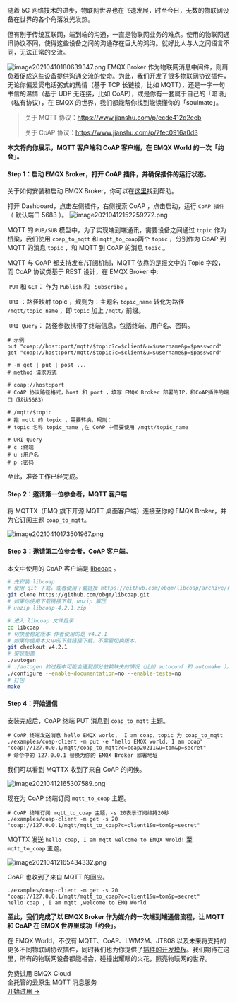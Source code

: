 随着 5G 网络技术的进步，物联网世界也在飞速发展，时至今日，无数的物联网设备在世界的各个角落发光发热。

但有别于传统互联网，端到端的沟通，一直是物联网业务的难点。使用的物联网通讯协议不同，使得这些设备之间的沟通存在巨大的鸿沟。就好比人与人之间语言不同，无法正常的交流。

![image20210410180639347.png](https://assets.emqx.com/images/6e9b97f0ab7f852eda6f6c9e91d44c7c.png)
EMQX Broker 作为物联网消息中间件，则肩负着促成这些设备提供沟通交流的使命。为此，我们开发了很多物联网协议插件，无论你偏爱煲电话粥式的热情（基于 TCP 长链接，比如 MQTT），还是一字一句书信的温情（基于 UDP 无连接，比如 CoAP），或是你有一套属于自己的「暗语」（私有协议），在 EMQX 的世界，我们都能帮你找到能读懂你的「soulmate」。

> 关于 MQTT 协议：https://www.jianshu.com/p/ecde412d2eeb
>
> 关于 CoAP 协议：https://www.jianshu.com/p/7fec0916a0d3

**本文将向你展示，MQTT 客户端和 CoAP 客户端，在 EMQX World 的一次「约会」。**



#### Step 1：启动 EMQX Broker，打开 CoAP 插件，并确保插件的运行状态。

关于如何安装和启动 EMQX Broker，你可以在[这里](https://docs.emqx.com/zh/emqx/latest/getting-started/install.html)找到帮助。

打开 Dashboard，点击左侧插件，右侧搜索 CoAP ，点击启动，运行 `CoAP 插件`（ 默认端口 5683 ）。
![image20210412152259272.png](https://assets.emqx.com/images/66a3ec26f6ef7baedb9fb7e22b0cdf5d.png)
​	

MQTT 的 `PUB/SUB` 模型中，为了实现端到端通讯，需要设备之间通过 `topic` 作为桥梁，我们使用 `coap_to_mqtt` 和  `mqtt_to_coap`两个 `topic` ，分别作为 CoAP 到 MQTT 的消息 `topic` ，和 MQTT 到 CoAP 的消息 `topic` 。

MQTT 与 CoAP 都支持发布/订阅机制，MQTT 依靠的是报文中的 Topic 字段，而 CoAP 协议类基于 REST 设计，在 EMQX Broker 中:

​		`PUT`  和 `GET`： 作为  `Publish` 和 ` Subscribe` 。

​		`URI` ：路径映射 topic ，规则为：主题名 `topic_name`  转化为路径 `/mqtt/topic_name` ，即 `topic` 加上 `/mqtt/` 前缀。

​		`URI Query`： 路径参数携带了终端信息，包括终端、用户名、密码。

```shell
# 示例
put "coap://host:port/mqtt/$topic?c=$client&u=$username&p=$password"
get "coap://host:port/mqtt/$topic?c=$client&u=$username&p=$password"

# -m get | put | post ...
# method 请求方式

# coap://host:port
# CoAP 协议路径格式，host 和 port ，填写 EMQX Broker 部署的IP，和CoAP插件的端口（默认5683）

# /mqtt/$topic 
# 指 mqtt 的 topic ，需要转换，规则：
# topic 名称 topic_name ,在 CoAP 中需要使用 /mqtt/topic_name

# URI Query
# c :终端
# u :用户名
# p :密码
```

至此，准备工作已经完成。



#### Step 2：邀请第一位参会者，MQTT 客户端

将 MQTTX（EMQ 旗下开源 MQTT 桌面客户端）连接至你的 EMQX Broker，并为它订阅主题 `coap_to_mqtt`。

![image20210410173501967.png](https://assets.emqx.com/images/161b58e547d1e123491c85dd3e18424a.png)



#### Step 3：邀请第二位参会者，CoAP 客户端。

本文中使用的 CoAP 客户端是 [libcoap](https://github.com/obgm/libcoap) 。

```sh
# 先安装 libcoap
# 使用 git 下载，或者使用下载链接 https://github.com/obgm/libcoap/archive/refs/tags/v4.2.1.zip
git clone https://github.com/obgm/libcoap.git
# 如果你使用下载链接下载，unzip 解压
# unzip libcoap-4.2.1.zip

# 进入 libcoap 文件目录
cd libcoap
# 切换至稳定版本 作者使用的是 v4.2.1
# 如果你使用本文中的下载链接下载，不需要切换版本。
git checkout v4.2.1
# 安装配置
./autogen
# ./autogen 的过程中可能会遇到部分依赖缺失的情况（比如 autoconf 和 automake ），按照提示安装对应依赖即可。
./configure --enable-documentation=no --enable-tests=no
# 打包
make
```



#### Step 4：开始通信

安装完成后，CoAP 终端 PUT 消息到  `coap_to_mqtt` 主题。

```shell
# CoAP 终端发送消息 hello EMQX world,  I am coap，topic 为 coap_to_mqtt
./examples/coap-client -m put -e "hello EMQX world, I am coap"  "coap://127.0.0.1/mqtt/coap_to_mqtt?c=coap20211&u=tom&p=secret"
# 命令中的 127.0.0.1 替换为你的 EMQX Broker 部署地址
```



我们可以看到 MQTTX 收到了来自 CoAP 的问候。

![image20210412165307589.png](https://assets.emqx.com/images/d9f62c3d50866c9f6c01ebf4f369ad16.png)



现在为 CoAP 终端订阅 `mqtt_to_coap` 主题。

```shell
# CoAP 终端订阅 mqtt_to_coap 主题，-s 20表示订阅维持20秒
./examples/coap-client -m get -s 20 "coap://127.0.0.1/mqtt/mqtt_to_coap?c=client1&u=tom&p=secret"
```



MQTTX 发送 `hello coap, I am mqtt welcome to EMQX Wrold!`  至 `mqtt_to_coap` 主题。

![image20210412165434332.png](https://assets.emqx.com/images/966dc4195705ae31e41842261fc7b164.png)



CoAP 也收到了来自 MQTT 的回应。

```shell
./examples/coap-client -m get -s 20 "coap://127.0.0.1/mqtt/mqtt_to_coap?c=client1&u=tom&p=secret"
hello coap , I am mqtt ,welcome to EMQ World
```



**至此，我们完成了以 EMQX Broker 作为媒介的一次端到端通信流程，让 MQTT 和 CoAP 在 EMQX 世界里成功「约会」。**



在 EMQX World，不仅有 MQTT、CoAP、LWM2M、JT808 以及未来将支持的更多不同物联网协议插件，同时我们也为你提供了[插件的开发模板](https://github.com/emqx/emqx-plugin-template)。我们期待在这里，所有的物联网设备都能相会，碰撞出耀眼的火花，照亮物联网的世界。



<section class="promotion">
    <div>
        免费试用 EMQX Cloud
        <div class="is-size-14 is-text-normal has-text-weight-normal">全托管的云原生 MQTT 消息服务</div>
    </div>
    <a href="https://accounts-zh.emqx.com/signup?continue=https://cloud.emqx.com/console/deployments/0?oper=new" class="button is-gradient px-5">开始试用 →</a >
</section>

